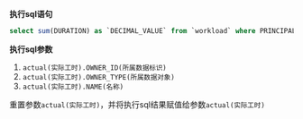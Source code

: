 <p class="panel-title"><b>执行sql语句</b></p>

```sql
select sum(DURATION) as `DECIMAL_VALUE` from `workload` where PRINCIPAL_ID = ? and PRINCIPAL_TYPE = ? and CATEGORY = ?
```

<p class="panel-title"><b>执行sql参数</b></p>

1. `actual(实际工时).OWNER_ID(所属数据标识)`
2. `actual(实际工时).OWNER_TYPE(所属数据对象)`
3. `actual(实际工时).NAME(名称)`

重置参数`actual(实际工时)`，并将执行sql结果赋值给参数`actual(实际工时)`
